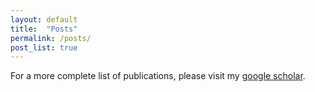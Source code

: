 ```yaml
---
layout: default
title:  "Posts"
permalink: /posts/
post_list: true
---
```


For a more complete list of publications, please visit my [google scholar](https://scholar.google.com/citations?user=nN4ARxkAAAAJ&hl=en).